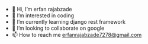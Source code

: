- 👋 Hi, I’m erfan rajabzade
- 👀 I’m interested in coding
- 🌱 I’m currently learning django rest framework
- 💞️ I’m looking to collaborate on google
- 📫 How to reach me erfanrajabzade7278@gmail.com

<!---
erfan-rd226/erfan-rd226 is a ✨ special ✨ repository because its `README.md` (this file) appears on your GitHub profile.
You can click the Preview link to take a look at your changes.
--->
